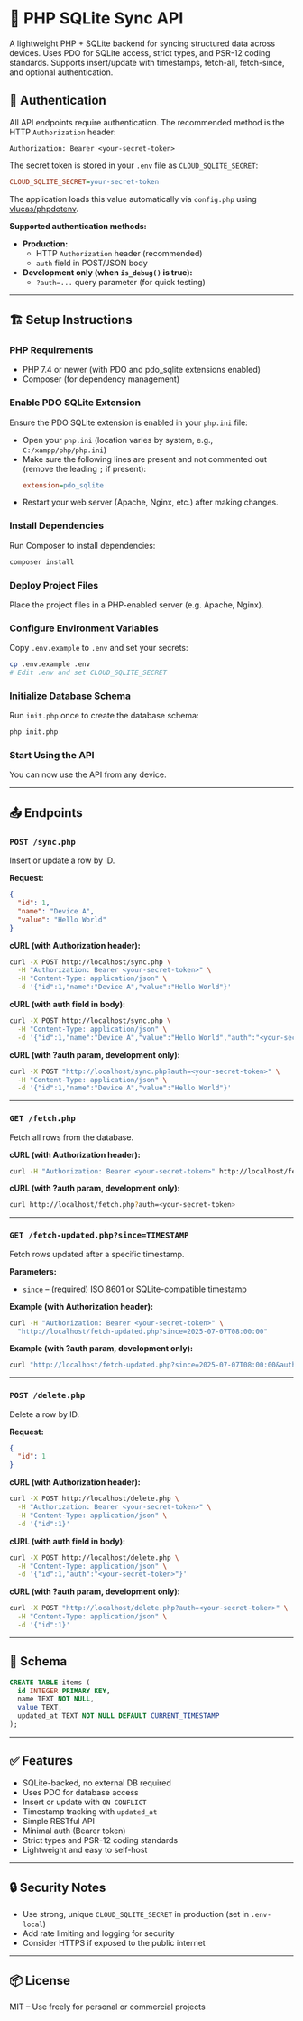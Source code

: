 # 📡 PHP SQLite Sync API

A lightweight PHP + SQLite backend for syncing structured data across devices. Uses PDO for SQLite access, strict types, and PSR-12 coding standards. Supports insert/update with timestamps, fetch-all, fetch-since, and optional authentication.

## 🔐 Authentication

All API endpoints require authentication. The recommended method is the HTTP `Authorization` header:

```
Authorization: Bearer <your-secret-token>
```

The secret token is stored in your `.env` file as `CLOUD_SQLITE_SECRET`:

```ini
CLOUD_SQLITE_SECRET=your-secret-token
```

The application loads this value automatically via `config.php` using [vlucas/phpdotenv](https://github.com/vlucas/phpdotenv).

**Supported authentication methods:**

- **Production:**
  - HTTP `Authorization` header (recommended)
  - `auth` field in POST/JSON body
- **Development only (when `is_debug()` is true):**
  - `?auth=...` query parameter (for quick testing)

---

## 🏗️ Setup Instructions

### PHP Requirements

- PHP 7.4 or newer (with PDO and pdo_sqlite extensions enabled)
- Composer (for dependency management)

### Enable PDO SQLite Extension

Ensure the PDO SQLite extension is enabled in your `php.ini` file:

- Open your `php.ini` (location varies by system, e.g., `C:/xampp/php/php.ini`)
- Make sure the following lines are present and not commented out (remove the leading `;` if present):
  ```ini
  extension=pdo_sqlite
  ```
- Restart your web server (Apache, Nginx, etc.) after making changes.

### Install Dependencies

Run Composer to install dependencies:

```bash
composer install
```

### Deploy Project Files

Place the project files in a PHP-enabled server (e.g. Apache, Nginx).

### Configure Environment Variables

Copy `.env.example` to `.env` and set your secrets:

```bash
cp .env.example .env
# Edit .env and set CLOUD_SQLITE_SECRET
```

### Initialize Database Schema

Run `init.php` once to create the database schema:

```bash
php init.php
```

### Start Using the API

You can now use the API from any device.

---

## 📤 Endpoints

### `POST /sync.php`
Insert or update a row by ID.

**Request:**

```json
{
  "id": 1,
  "name": "Device A",
  "value": "Hello World"
}
```

**cURL (with Authorization header):**
```bash
curl -X POST http://localhost/sync.php \
  -H "Authorization: Bearer <your-secret-token>" \
  -H "Content-Type: application/json" \
  -d '{"id":1,"name":"Device A","value":"Hello World"}'
```

**cURL (with auth field in body):**
```bash
curl -X POST http://localhost/sync.php \
  -H "Content-Type: application/json" \
  -d '{"id":1,"name":"Device A","value":"Hello World","auth":"<your-secret-token>"}'
```

**cURL (with ?auth param, development only):**
```bash
curl -X POST "http://localhost/sync.php?auth=<your-secret-token>" \
  -H "Content-Type: application/json" \
  -d '{"id":1,"name":"Device A","value":"Hello World"}'
```

---

### `GET /fetch.php`
Fetch all rows from the database.

**cURL (with Authorization header):**
```bash
curl -H "Authorization: Bearer <your-secret-token>" http://localhost/fetch.php
```

**cURL (with ?auth param, development only):**
```bash
curl http://localhost/fetch.php?auth=<your-secret-token>
```

---

### `GET /fetch-updated.php?since=TIMESTAMP`
Fetch rows updated after a specific timestamp.

**Parameters:**
- `since` – (required) ISO 8601 or SQLite-compatible timestamp

**Example (with Authorization header):**
```bash
curl -H "Authorization: Bearer <your-secret-token>" \
  "http://localhost/fetch-updated.php?since=2025-07-07T08:00:00"
```

**Example (with ?auth param, development only):**
```bash
curl "http://localhost/fetch-updated.php?since=2025-07-07T08:00:00&auth=<your-secret-token>"
```

---

### `POST /delete.php`
Delete a row by ID.

**Request:**
```json
{
  "id": 1
}
```

**cURL (with Authorization header):**
```bash
curl -X POST http://localhost/delete.php \
  -H "Authorization: Bearer <your-secret-token>" \
  -H "Content-Type: application/json" \
  -d '{"id":1}'
```

**cURL (with auth field in body):**
```bash
curl -X POST http://localhost/delete.php \
  -H "Content-Type: application/json" \
  -d '{"id":1,"auth":"<your-secret-token>"}'
```

**cURL (with ?auth param, development only):**
```bash
curl -X POST "http://localhost/delete.php?auth=<your-secret-token>" \
  -H "Content-Type: application/json" \
  -d '{"id":1}'
```

---

## 📝 Schema

```sql
CREATE TABLE items (
  id INTEGER PRIMARY KEY,
  name TEXT NOT NULL,
  value TEXT,
  updated_at TEXT NOT NULL DEFAULT CURRENT_TIMESTAMP
);
```

---

## ✅ Features

- SQLite-backed, no external DB required
- Uses PDO for database access
- Insert or update with `ON CONFLICT`
- Timestamp tracking with `updated_at`
- Simple RESTful API
- Minimal auth (Bearer token)
- Strict types and PSR-12 coding standards
- Lightweight and easy to self-host

---

## 🔒 Security Notes

- Use strong, unique `CLOUD_SQLITE_SECRET` in production (set in `.env-local`)
- Add rate limiting and logging for security
- Consider HTTPS if exposed to the public internet

---

## 📦 License

MIT – Use freely for personal or commercial projects

